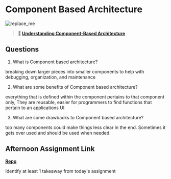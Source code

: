# Component Based Architecture

![replace_me](https://codeworks.blob.core.windows.net/public/assets/img/illustrations/placeholder.svg)

> **📖 [Understanding Component-Based Architecture](https://codeworksacademy.com/fs-student-guide/resources/wk6/01-Component-Based-Architecture)**

## Questions

1. What is Component based architecture?

breaking down larger pieces into smaller components to help with debugging, organization, and maintenance

2. What are some benefits of Component based architecture?

everything that is defined within the component pertains to that component only, They are reusable, easier for programmers to find functions that pertain to an applications UI

3. What are some drawbacks to Component based architecture?

too many components could make things less clear in the end. Sometimes it gets over used and should be used when needed.

## Afternoon Assignment Link

**[Repo](https://github.com/Curtis-Pollard-II/vue-playground)**

Identify at least 1 takeaway from today's assignment
